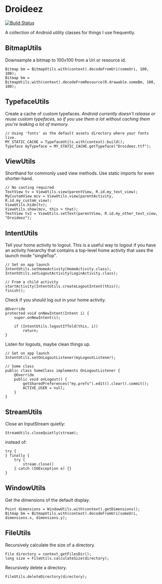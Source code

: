 # Droideez

[![Build Status](https://travis-ci.org/caseycrites/Droideez.png?branch=master)](https://travis-ci.org/caseycrites/Droideez)

A collection of Android utility classes for things I use frequently.

## BitmapUtils

Downsample a bitmap to 100x100 from a Uri or resource id.

    Bitmap bm = BitmapUtils.with(context).decodeFromUri(someUri, 100, 100);
    Bitmap bm = BitmapUtils.with(context).decodeFromResource(R.drawable.someBm, 100, 100);

## TypefaceUtils

Create a cache of custom typefaces. *Android currently doesn't release or reuse custom
typefaces, so if you use them a lot without caching them you're leaking a lot of memory.*

    // Using 'fonts' as the default assets directory where your fonts live.
    MY_STATIC_CACHE = TypefaceUtils.with(context).build();
    Typeface myTypeface = MY_STATIC_CACHE.getTypeface("Droideez.ttf");

## ViewUtils

Shorthand for commonly used view methods. Use static imports for even shorter-hand.

    // No casting required
    TextView tv = ViewUtils.view(parentView, R.id.my_text_view);
    MyCustomView mcv = ViewUtils.view(parentActivity, R.id.my_custom_view);
    ViewUtils.hide(tv);
    ViewUtils.show(mcv, this > that);
    TextView tv2 = ViewUtils.setText(parentView, R.id.my_other_text_view, "Droideez");

## IntentUtils

Tell your home activity to logout. This is a useful way to logout if you have an activity
hierarchy that contains a top-level home activity that uses the launch mode "singleTop".

    // Set on app launch
    IntentUtils.setHomeActivity(HomeActivity.class);
    IntentUtils.setLogoutActivity(LoginActivity.class);

    // From a child activity
    startActivity(IntentUtils.createLogoutIntent(this));
    finish();

Check if you should log out in your home activity.

    @Override
    protected void onNewIntent(Intent i) {
        super.onNewIntent(i);

        if (IntentUtils.logoutIfTold(this, i))
            return;
    }

Listen for logouts, maybe clean things up.

    // Set on app launch
    IntentUtils.setOnLogoutListener(myLogoutListener);

    // Some class
    public class SomeClass implements OnLogoutListener {
        @Override
        public void onLogout() {
            getSharedPreferences("my.prefs").edit().clear().commit();
            ACTIVE_USER = null;
        }
    }

## StreamUtils

Close an InputStream quietly:

    StreamUtils.closeQuietly(stream);

instead of:

    try {
    } finally {
        try {
            stream.close()
        } catch (IOException e) {}
    }

## WindowUtils

Get the dimensions of the default display.

    Point dimensions = WindowUtils.with(context).getDimensions();
    Bitmap bm = BitmapUtils.with(context).decodeFromUri(someUri, dimensions.x, dimensions.y);

## FileUtils

Recursively calculate the size of a directory.

    File directory = context.getFilesDir();
    long size = FileUtils.calculateSize(directory);

Recursively delete a directory.

    FileUtils.deleteDirectory(directory);
